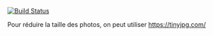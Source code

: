 [![Build Status](https://travis-ci.org/knopfler81/leschner_ivan.svg?branch=master)](https://travis-ci.org/knopfler81/leschner_ivan)

Pour réduire la taille des photos, on peut utiliser https://tinyjpg.com/
